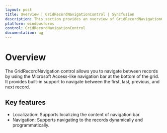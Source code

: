 ```yaml
---
layout: post
title: Overview | GridRecordNavigationControl | Syncfusion
description: This section provides an overview of GridRecordNavigationControl and it's key features for essential windowsforms/syncfusion.
platform: windowsforms
control: GridRecordNavigationControl
documentation: ug
---
```


# Overview

The GridRecordNavigation control allows you to navigate between records by using the Microsoft Access-like navigation bar at the bottom of the grid. It provides built-in support to navigate between the first, last, previous, and next record.

## Key features

* Localization: Supports localizing the content of navigation bar.
* Navigation: Supports navigating to the records dynamically and programmatically.

